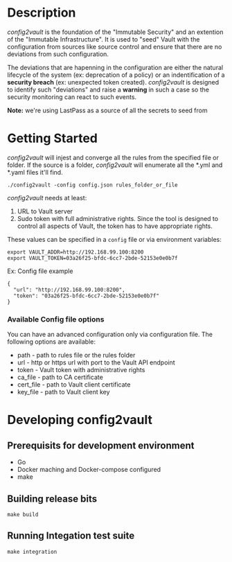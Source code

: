 # Description

  _config2vault_ is the foundation of the "Immutable Security" and an extention of the "Immutable Infrastructure".
It is used to "seed" Vault with the configuration from sources like source control and ensure that there are no
deviations from such configuration.
 
  The deviations that are hapenning in the configuration are either the natural lifecycle of the system
(ex: deprecation of a policy) or an indentification of a **security breach** (ex: unexpected token created).
 _config2vault_ is designed to identify such "deviations" and raise a **warning** in such a case so the security
 monitoring can react to such events.
 
 **Note:** we're using LastPass as a source of all the secrets to seed from
 
 # Getting Started
 
 _config2vault_ will injest and converge all the rules from the specified file or folder. If the source is a folder, 
 _config2vault_ will enumerate all the *.yml and *.yaml files it'll find.
 
 ```
 ./config2vault -config config.json rules_folder_or_file
 ```
 
 _config2vault_ needs at least:
  1. URL to Vault server
  1. Sudo token with full administrative rights. Since the tool is designed to control all aspects of Vault, the 
  token has to have appropriate rights.  
 
 These values can be specified in a ```config``` file or via environment variables:
 
 ```
 export VAULT_ADDR=http://192.168.99.100:8200
 export VAULT_TOKEN=03a26f25-bfdc-6cc7-2bde-52153e0e0b7f
 ```
 
Ex: Config file example
 ```
 {
   "url": "http://192.168.99.100:8200",
   "token": "03a26f25-bfdc-6cc7-2bde-52153e0e0b7f"
 }
 ```
 
 ### Available Config file options
 
 You can have an advanced configuration only via configuration file. The following options are available:
 
 * path - path to rules file or the rules folder
 * url - http or https url with port to the Vault API endpoint
 * token - Vault token with administrative rights
 * ca_file - path to CA certificate
 * cert_file - path to Vault client certificate
 * key_file - path to Vault client key

 # Developing config2vault
 ## Prerequisits for development environment
 
 * Go
 * Docker maching and Docker-compose configured
 * make
 
 ## Building release bits
 
 ```
 make build
 ```
 
 ## Running Integation test suite
 
 ```
 make integration
 ```
